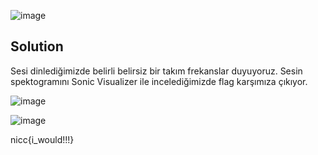 ![image](https://user-images.githubusercontent.com/88983987/224791916-0f5a514d-85b4-4c34-a548-99d5678da912.png)

## Solution

Sesi dinlediğimizde belirli belirsiz bir takım frekanslar duyuyoruz. Sesin spektogramını Sonic Visualizer ile incelediğimizde flag karşımıza çıkıyor.

![image](https://user-images.githubusercontent.com/88983987/224792204-e0042294-0e39-444f-9b3b-4620f847c34a.png)

![image](https://user-images.githubusercontent.com/88983987/224792346-e40ecba7-5d5e-4958-a1ab-5d65832c81b2.png)

nicc{i_would!!!}
